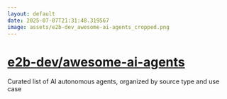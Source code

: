 ```yaml
---
layout: default
date: 2025-07-07T21:31:48.319567
image: assets/e2b-dev_awesome-ai-agents_cropped.png
---
```


# [e2b-dev/awesome-ai-agents](https://github.com/e2b-dev/awesome-ai-agents)

Curated list of AI autonomous agents, organized by source type and use case
